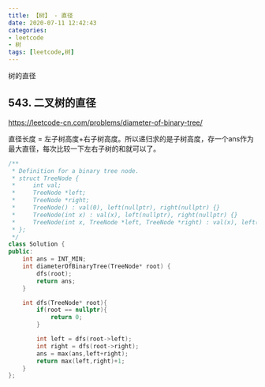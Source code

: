 ```yaml
---
title: 【树】 - 直径
date: 2020-07-11 12:42:43
categories: 
- leetcode
- 树
tags: [leetcode,树]
---
```

树的直径
<!---more--->

## 543. 二叉树的直径
https://leetcode-cn.com/problems/diameter-of-binary-tree/

直径长度 = 左子树高度+右子树高度。所以递归求的是子树高度，存一个ans作为最大直径，每次比较一下左右子树的和就可以了。

```C++
/**
 * Definition for a binary tree node.
 * struct TreeNode {
 *     int val;
 *     TreeNode *left;
 *     TreeNode *right;
 *     TreeNode() : val(0), left(nullptr), right(nullptr) {}
 *     TreeNode(int x) : val(x), left(nullptr), right(nullptr) {}
 *     TreeNode(int x, TreeNode *left, TreeNode *right) : val(x), left(left), right(right) {}
 * };
 */
class Solution {
public:
    int ans = INT_MIN;
    int diameterOfBinaryTree(TreeNode* root) {
        dfs(root);
        return ans;
    }

    int dfs(TreeNode* root){
        if(root == nullptr){
            return 0;
        }

        int left = dfs(root->left);
        int right = dfs(root->right);
        ans = max(ans,left+right);
        return max(left,right)+1;
    }
};
```

